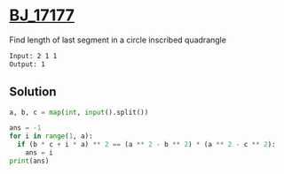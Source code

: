 # [BJ_17177](https://acmicpc.net/problem/17177)

Find length of last segment in a circle inscribed quadrangle

```txt
Input: 2 1 1
Output: 1
```

## Solution

```py
a, b, c = map(int, input().split())

ans = -1
for i in range(1, a):
  if (b * c + i * a) ** 2 == (a ** 2 - b ** 2) * (a ** 2 - c ** 2):
    ans = i
print(ans)
```
